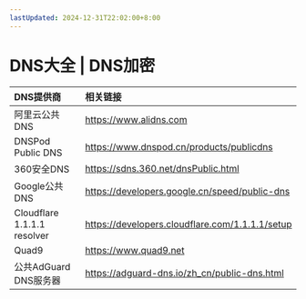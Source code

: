 ```yaml
---
lastUpdated: 2024-12-31T22:02:00+8:00
---
```


# DNS大全 | DNS加密

| DNS提供商                   | 相关链接                                          |
| :-------------------------- | :------------------------------------------------ |
| 阿里云公共DNS               | <https://www.alidns.com>                          |
| DNSPod Public DNS           | <https://www.dnspod.cn/products/publicdns>        |
| 360安全DNS                  | <https://sdns.360.net/dnsPublic.html>             |
| Google公共DNS               | <https://developers.google.cn/speed/public-dns>   |
| Cloudflare 1.1.1.1 resolver | <https://developers.cloudflare.com/1.1.1.1/setup> |
| Quad9                       | <https://www.quad9.net>                           |
| 公共AdGuard DNS服务器       | <https://adguard-dns.io/zh_cn/public-dns.html>    |
